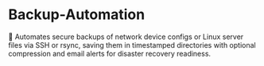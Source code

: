 # Backup-Automation
💾 Automates secure backups of network device configs or Linux server files via SSH or rsync, saving them in timestamped directories with optional compression and email alerts for disaster recovery readiness.
